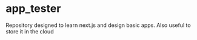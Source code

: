 # app_tester
Repository designed to learn next.js and design basic apps. Also useful to store it in the cloud
